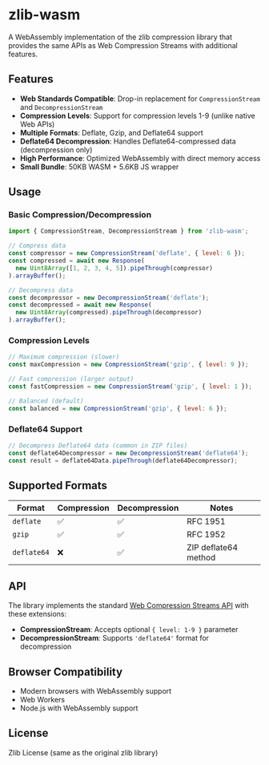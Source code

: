 # zlib-wasm

A WebAssembly implementation of the zlib compression library that provides the same APIs as Web Compression Streams with additional features.

## Features

- **Web Standards Compatible**: Drop-in replacement for `CompressionStream` and `DecompressionStream`
- **Compression Levels**: Support for compression levels 1-9 (unlike native Web APIs)
- **Multiple Formats**: Deflate, Gzip, and Deflate64 support
- **Deflate64 Decompression**: Handles Deflate64-compressed data (decompression only)
- **High Performance**: Optimized WebAssembly with direct memory access
- **Small Bundle**: 50KB WASM + 5.6KB JS wrapper

## Usage

### Basic Compression/Decompression

```javascript
import { CompressionStream, DecompressionStream } from 'zlib-wasm';

// Compress data
const compressor = new CompressionStream('deflate', { level: 6 });
const compressed = await new Response(
  new Uint8Array([1, 2, 3, 4, 5]).pipeThrough(compressor)
).arrayBuffer();

// Decompress data
const decompressor = new DecompressionStream('deflate');
const decompressed = await new Response(
  new Uint8Array(compressed).pipeThrough(decompressor)
).arrayBuffer();
```

### Compression Levels

```javascript
// Maximum compression (slower)
const maxCompression = new CompressionStream('gzip', { level: 9 });

// Fast compression (larger output)
const fastCompression = new CompressionStream('gzip', { level: 1 });

// Balanced (default)
const balanced = new CompressionStream('gzip', { level: 6 });
```

### Deflate64 Support

```javascript
// Decompress Deflate64 data (common in ZIP files)
const deflate64Decompressor = new DecompressionStream('deflate64');
const result = deflate64Data.pipeThrough(deflate64Decompressor);
```

## Supported Formats

| Format | Compression | Decompression | Notes |
|--------|-------------|---------------|-------|
| `deflate` | ✅ | ✅ | RFC 1951 |
| `gzip` | ✅ | ✅ | RFC 1952 |
| `deflate64` | ❌ | ✅ | ZIP deflate64 method |

## API

The library implements the standard [Web Compression Streams API](https://developer.mozilla.org/en-US/docs/Web/API/Compression_Streams_API) with these extensions:

- **CompressionStream**: Accepts optional `{ level: 1-9 }` parameter
- **DecompressionStream**: Supports `'deflate64'` format for decompression

## Browser Compatibility

- Modern browsers with WebAssembly support
- Web Workers
- Node.js with WebAssembly support

## License

Zlib License (same as the original zlib library)

